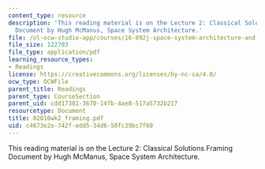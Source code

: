 ```yaml
---
content_type: resource
description: 'This reading material is on the Lecture 2: Classical Solutions Framing
  Document by Hugh McManus, Space System Architecture.'
file: /ol-ocw-studio-app/courses/16-892j-space-system-architecture-and-design-fall-2004/c4673e2e742fedd534d650fc39bc7f60_02010wk2_framing.pdf
file_size: 122703
file_type: application/pdf
learning_resource_types:
- Readings
license: https://creativecommons.org/licenses/by-nc-sa/4.0/
ocw_type: OCWFile
parent_title: Readings
parent_type: CourseSection
parent_uid: cdd17381-3670-14fb-4ae8-517a5732b217
resourcetype: Document
title: 02010wk2_framing.pdf
uid: c4673e2e-742f-edd5-34d6-50fc39bc7f60
---
```

This reading material is on the Lecture 2: Classical Solutions Framing Document by Hugh McManus, Space System Architecture.